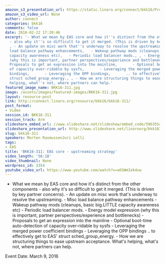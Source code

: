 ```yaml
---
amazon_s3_presentation_url: https://static.linaro.org/connect/bkk16/Presentations/Wednesday/BKK16-311.pdf
amazon_s3_video_url: None
author: connect
categories: bkk16
comments: false
date: 2016-02-22 17:20:46
excerpt: '- What we mean by EAS core and how it''s distinct from the other components
  - also why it''s so difficult to get it merged. (This is driven by key partner concerns).,
  , - An update on misc work that''s underway to resolve the upstreaming.,   - Misc
  load balance pathway enhancements,   - Wakeup pathway mods (cleanups, basic big.LITTLE
  capacity awareness etc),   - Periodic load balancer mods., , - Energy model expression
  (why this is important, partner perspectives/experience and bottlenecks),     -
  Proposals to get an expression into the mainline,       - Optional boot-time auto-detection
  of capacity over-ridable by sysfs,       - Leveraging the merged power coefficient
  bindings,       - Leveraging the OPP bindings,       .. to effectively get to EAS''
  struct sched_group_energy., , - How we are structuring things to ease upstream acceptance.  What''s
  helping, what''s not, where partners can help.'
featured_image_name: BKK16-311.jpg
image: /assets/images/featured-images/BKK16-311.jpg
layout: resource-post
link: http://connect.linaro.org/resource/bkk16/bkk16-311/
post_format:
- Video
session_id: BKK16-311
session_track: Arm
slideshare_embed_url: //www.slideshare.net/slideshow/embed_code/59635545
slideshare_presentation_url: http://www.slideshare.net/linaroorg/bkk16311-eas-upstream-stategy
slug: bkk16-311
speakers: Morten RasmussenJuri Lelli
tags:
- EAS
title: 'BKK16-311: EAS core - upstreaming strategy'
video_length: '56:18'
video_thumbnail: None
wordpress_id: 3354
youtube_video_url: https://www.youtube.com/watch?v=aO1WmIek4vw
---
```


- What we mean by EAS core and how it's distinct from the other components - also why it's so difficult to get it merged. (This is driven by key partner concerns). - An update on misc work that's underway to resolve the upstreaming. - Misc load balance pathway enhancements - Wakeup pathway mods (cleanups, basic big.LITTLE capacity awareness etc) - Periodic load balancer mods. - Energy model expression (why this is important, partner perspectives/experience and bottlenecks) - Proposals to get an expression into the mainline - Optional boot-time auto-detection of capacity over-ridable by sysfs - Leveraging the merged power coefficient bindings - Leveraging the OPP bindings .. to effectively get to EAS' struct sched_group_energy. - How we are structuring things to ease upstream acceptance. What's helping, what's not, where partners can help.

Event Date: March 9, 2016
